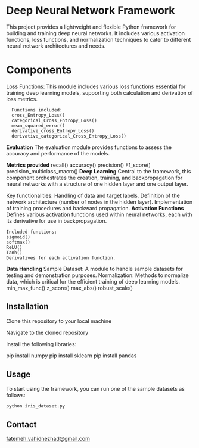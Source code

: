 # Deep Neural Network Framework

This project provides a lightweight and flexible Python framework for building and training deep neural networks.
It includes various activation functions, loss functions, and normalization techniques to cater to different neural network architectures and needs.

# Components
Loss Functions:
This module includes various loss functions essential for training deep learning models, supporting both calculation and derivation of loss metrics.

      Functions included:
      cross_Entropy_Loss()
      categorical_Cross_Entropy_Loss()
      mean_squared_error()
      derivative_cross_Entropy_Loss()
      derivative_categorical_Cross_Entropy_Loss()
**Evaluation**
The evaluation module provides functions to assess the accuracy and performance of the models.

**Metrics provided**
      recall()
      accuracy()
      precision()
      F1_score()
      precision_multiclass_macro()
**Deep Learning**
Central to the framework, this component orchestrates the creation, training, and backpropagation for neural networks with a structure of one hidden layer and one output layer.

Key functionalities:
Handling of data and target labels.
Definition of the network architecture (number of nodes in the hidden layer).
Implementation of training procedures and backward propagation.
**Activation Functions**
Defines various activation functions used within neural networks, each with its derivative for use in backpropagation.

    Included functions:
    sigmoid()
    softmax()
    ReLU()
    Tanh()
    Derivatives for each activation function.
**Data Handling**
   Sample Dataset: A module to handle sample datasets for testing and demonstration purposes.
    Normalization: Methods to normalize data, which is critical for the efficient training of deep learning models.
          min_max_func()
          z_score()
          max_abs()
          robust_scale()

## Installation

Clone this repository to your local machine

Navigate to the cloned repository

Install the following libraries:

 pip install numpy
 pip install sklearn
 pip install pandas

## Usage

To start using the framework, you can run one of the sample datasets as follows:

```bash
python iris_dataset.py
```

## Contact
fatemeh.vahidnezhad@gmail.com
